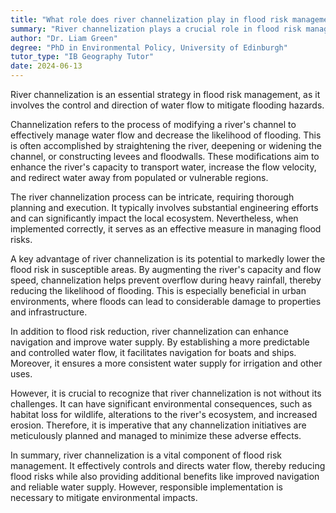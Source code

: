 ```yaml
---
title: "What role does river channelization play in flood risk management?"
summary: "River channelization plays a crucial role in flood risk management by controlling and directing the flow of water."
author: "Dr. Liam Green"
degree: "PhD in Environmental Policy, University of Edinburgh"
tutor_type: "IB Geography Tutor"
date: 2024-06-13
---
```


River channelization is an essential strategy in flood risk management, as it involves the control and direction of water flow to mitigate flooding hazards.

Channelization refers to the process of modifying a river's channel to effectively manage water flow and decrease the likelihood of flooding. This is often accomplished by straightening the river, deepening or widening the channel, or constructing levees and floodwalls. These modifications aim to enhance the river's capacity to transport water, increase the flow velocity, and redirect water away from populated or vulnerable regions.

The river channelization process can be intricate, requiring thorough planning and execution. It typically involves substantial engineering efforts and can significantly impact the local ecosystem. Nevertheless, when implemented correctly, it serves as an effective measure in managing flood risks.

A key advantage of river channelization is its potential to markedly lower the flood risk in susceptible areas. By augmenting the river's capacity and flow speed, channelization helps prevent overflow during heavy rainfall, thereby reducing the likelihood of flooding. This is especially beneficial in urban environments, where floods can lead to considerable damage to properties and infrastructure.

In addition to flood risk reduction, river channelization can enhance navigation and improve water supply. By establishing a more predictable and controlled water flow, it facilitates navigation for boats and ships. Moreover, it ensures a more consistent water supply for irrigation and other uses.

However, it is crucial to recognize that river channelization is not without its challenges. It can have significant environmental consequences, such as habitat loss for wildlife, alterations to the river's ecosystem, and increased erosion. Therefore, it is imperative that any channelization initiatives are meticulously planned and managed to minimize these adverse effects.

In summary, river channelization is a vital component of flood risk management. It effectively controls and directs water flow, thereby reducing flood risks while also providing additional benefits like improved navigation and reliable water supply. However, responsible implementation is necessary to mitigate environmental impacts.
    